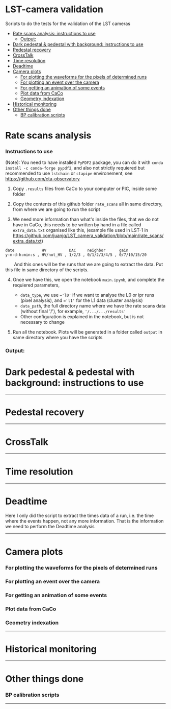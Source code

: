# LST-camera validation
Scripts to do the tests for the validation of the LST cameras


- [Rate scans analysis: instructions to use](#rate-scans-analysis--instructions-to-use)
  * [Output:](#output-)
- [Dark pedestal & pedestal with background: instructions to use](#dark-pedestal---pedestal-with-background--instructions-to-use)
- [Pedestal recovery](#pedestal-recovery)
- [CrossTalk](#crosstalk)
- [Time resolution](#time-resolution)
- [Deadtime](#deadtime)
- [Camera plots](#camera-plots)
    + [For plotting the waveforms for the pixels of determined runs](#for-plotting-the-waveforms-for-the-pixels-of-determined-runs)
    + [For plotting an event over the camera](#for-plotting-an-event-over-the-camera)
    + [For getting an animation of some events](#for-getting-an-animation-of-some-events)
    + [Plot data from CaCo](#plot-data-from-caco)
    + [Geometry indexation](#geometry-indexation)
- [Historical monitoring](#historical-monitoring)
- [Other things done](#other-things-done)
    + [BP calibration scripts](#bp-calibration-scripts)

# Rate scans analysis 
### Instructions to use

(Note): You need to have installed `PyPDF2` package, you can do it with `conda install -c conda-forge pypdf2`, and also not strictly requiered but recommended to use `lstchain` or `ctapipe` environement, see https://github.com/cta-observatory


 1. Copy `.results` files from CaCo to your computer or PIC, inside some folder

2. Copy the contents of this github folder `rate_scans` all in same directory, from where we are going to run the script

3. We need more information than what's inside the files, that we do not have in CaCo, this needs to be written by hand in a file called `extra_data.txt` organised like this, (example file used in LST-1 in https://github.com/juanjq/LST_camera_validation/blob/main/rate_scans/extra_data.txt)

```
date            HV          DAC     neighbor      gain
y-m-d-h:min:s , HV/not_HV , 1/2/3 , 0/1/2/3/4/5 , 0/7/10/15/20
```
&nbsp;&nbsp;&nbsp;&nbsp;&nbsp;&nbsp; And this ones will be the runs that we are going to extract the data. Put this file in same directory of the scripts.

4. Once we have this, we open the notebook `main.ipynb`, and complete the requiered parameters,
    - `data_type`, we use `='l0'` if we want to analyse the L0 or ipr runs (pixel analysis), and `='l1'` for the L1 data (cluster analysis)
    - `data_path`, the full directory name where we have the rate scans data (without final '/'), for example, `'/.../.../results'`
    - Other configuration is explained in the notebook, but is not necessary to change

5. Run all the notebook. Plots will be generated in a folder called `output` in same directory where you have the scripts

### Output:

# Dark pedestal & pedestal with background: instructions to use

---

# Pedestal recovery

---

# CrossTalk

---

# Time resolution

---


# Deadtime
Here I only did the script to extract the times data of a run, i.e. the time where the events happen, not any more information. That is the information we need to perform the Deadtime analysis

---


# Camera plots

### For plotting the waveforms for the pixels of determined runs

### For plotting an event over the camera


### For getting an animation of some events

### Plot data from CaCo

### Geometry indexation


---

# Historical monitoring

---

# Other things done


### BP calibration scripts
---


